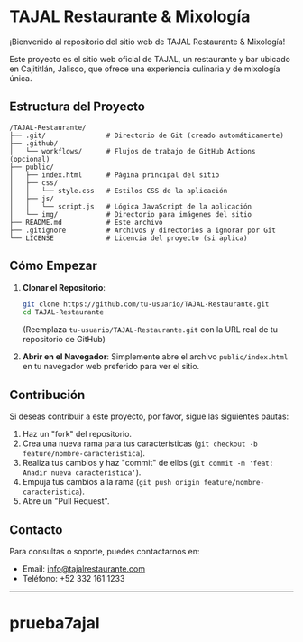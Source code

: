 # TAJAL Restaurante & Mixología

¡Bienvenido al repositorio del sitio web de TAJAL Restaurante & Mixología!

Este proyecto es el sitio web oficial de TAJAL, un restaurante y bar ubicado en Cajititlán, Jalisco, que ofrece una experiencia culinaria y de mixología única.

## Estructura del Proyecto

```
/TAJAL-Restaurante/
├── .git/               # Directorio de Git (creado automáticamente)
├── .github/
│   └── workflows/      # Flujos de trabajo de GitHub Actions (opcional)
├── public/
│   ├── index.html      # Página principal del sitio
│   ├── css/
│   │   └── style.css   # Estilos CSS de la aplicación
│   ├── js/
│   │   └── script.js   # Lógica JavaScript de la aplicación
│   └── img/            # Directorio para imágenes del sitio
├── README.md           # Este archivo
├── .gitignore          # Archivos y directorios a ignorar por Git
└── LICENSE             # Licencia del proyecto (si aplica)
```

## Cómo Empezar

1.  **Clonar el Repositorio**:
    ```bash
    git clone https://github.com/tu-usuario/TAJAL-Restaurante.git
    cd TAJAL-Restaurante
    ```
    (Reemplaza `tu-usuario/TAJAL-Restaurante.git` con la URL real de tu repositorio de GitHub)

2.  **Abrir en el Navegador**:
    Simplemente abre el archivo `public/index.html` en tu navegador web preferido para ver el sitio.

## Contribución

Si deseas contribuir a este proyecto, por favor, sigue las siguientes pautas:
1.  Haz un "fork" del repositorio.
2.  Crea una nueva rama para tus características (`git checkout -b feature/nombre-caracteristica`).
3.  Realiza tus cambios y haz "commit" de ellos (`git commit -m 'feat: Añadir nueva característica'`).
4.  Empuja tus cambios a la rama (`git push origin feature/nombre-caracteristica`).
5.  Abre un "Pull Request".

## Contacto

Para consultas o soporte, puedes contactarnos en:
* Email: info@tajalrestaurante.com
* Teléfono: +52 332 161 1233

---
# prueba7ajal
